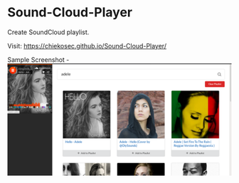# Sound-Cloud-Player
Create SoundCloud playlist.

Visit: https://chiekosec.github.io/Sound-Cloud-Player/

Sample Screenshot -
![alt text](https://github.com/chiekosec/Sound-Cloud-Player/blob/master/image.png)
